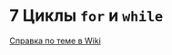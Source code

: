 # 7 Циклы `for` и `while`

[Справка по теме в Wiki](https://github.com/aalutsenko/Training/wiki/7.1-Цикл-for)
